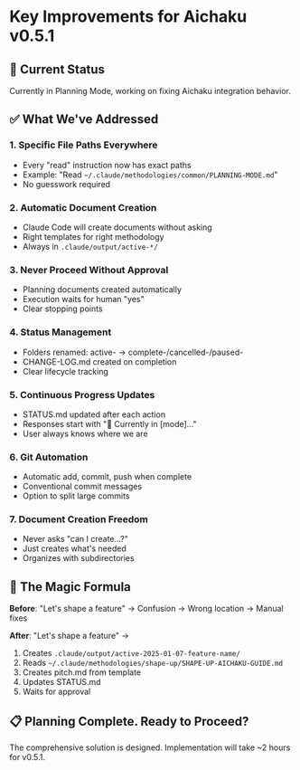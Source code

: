 # Key Improvements for Aichaku v0.5.1

## 📍 Current Status

Currently in Planning Mode, working on fixing Aichaku integration behavior.

## ✅ What We've Addressed

### 1. **Specific File Paths Everywhere**

- Every "read" instruction now has exact paths
- Example: "Read `~/.claude/methodologies/common/PLANNING-MODE.md`"
- No guesswork required

### 2. **Automatic Document Creation**

- Claude Code will create documents without asking
- Right templates for right methodology
- Always in `.claude/output/active-*/`

### 3. **Never Proceed Without Approval**

- Planning documents created automatically
- Execution waits for human "yes"
- Clear stopping points

### 4. **Status Management**

- Folders renamed: active- → complete-/cancelled-/paused-
- CHANGE-LOG.md created on completion
- Clear lifecycle tracking

### 5. **Continuous Progress Updates**

- STATUS.md updated after each action
- Responses start with "📍 Currently in [mode]..."
- User always knows where we are

### 6. **Git Automation**

- Automatic add, commit, push when complete
- Conventional commit messages
- Option to split large commits

### 7. **Document Creation Freedom**

- Never asks "can I create...?"
- Just creates what's needed
- Organizes with subdirectories

## 🎯 The Magic Formula

**Before**: "Let's shape a feature" → Confusion → Wrong location → Manual fixes

**After**: "Let's shape a feature" →

1. Creates `.claude/output/active-2025-01-07-feature-name/`
2. Reads `~/.claude/methodologies/shape-up/SHAPE-UP-AICHAKU-GUIDE.md`
3. Creates pitch.md from template
4. Updates STATUS.md
5. Waits for approval

## 📋 Planning Complete. Ready to Proceed?

The comprehensive solution is designed. Implementation will take ~2 hours for
v0.5.1.
